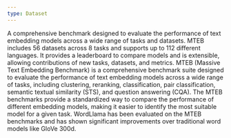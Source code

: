 ```yaml
---
type: Dataset
---
```


A comprehensive benchmark designed to evaluate the performance of text embedding models across a wide range of tasks and datasets. MTEB includes 56 datasets across 8 tasks and supports up to 112 different languages. It provides a leaderboard to compare models and is extensible, allowing contributions of new tasks, datasets, and metrics. MTEB (Massive Text Embedding Benchmark) is a comprehensive benchmark suite designed to evaluate the performance of text embedding models across a wide range of tasks, including clustering, reranking, classification, pair classification, semantic textual similarity (STS), and question answering (CQA). The MTEB benchmarks provide a standardized way to compare the performance of different embedding models, making it easier to identify the most suitable model for a given task. WordLlama has been evaluated on the MTEB benchmarks and has shown significant improvements over traditional word models like GloVe 300d.